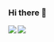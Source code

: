 ### Hi there 👋
<a href="https://github.com/bake0937/">
  <img align="left" src="https://github-readme-stats.vercel.app/api?username=bake0937&count_private=true&show_icons=true" />
</a>
<a href="https://github.com/bake0937/">
  <img align="left" src="https://github-readme-stats.vercel.app/api/top-langs/?username=bake0937" />
</a>

<!--
**bake0937/bake0937** is a ✨ _special_ ✨ repository because its `README.md` (this file) appears on your GitHub profile.

Here are some ideas to get you started:

- 🔭 I’m currently working on ...
- 🌱 I’m currently learning ...
- 👯 I’m looking to collaborate on ...
- 🤔 I’m looking for help with ...
- 💬 Ask me about ...
- 📫 How to reach me: ...
- 😄 Pronouns: ...
- ⚡ Fun fact: ...
-->
